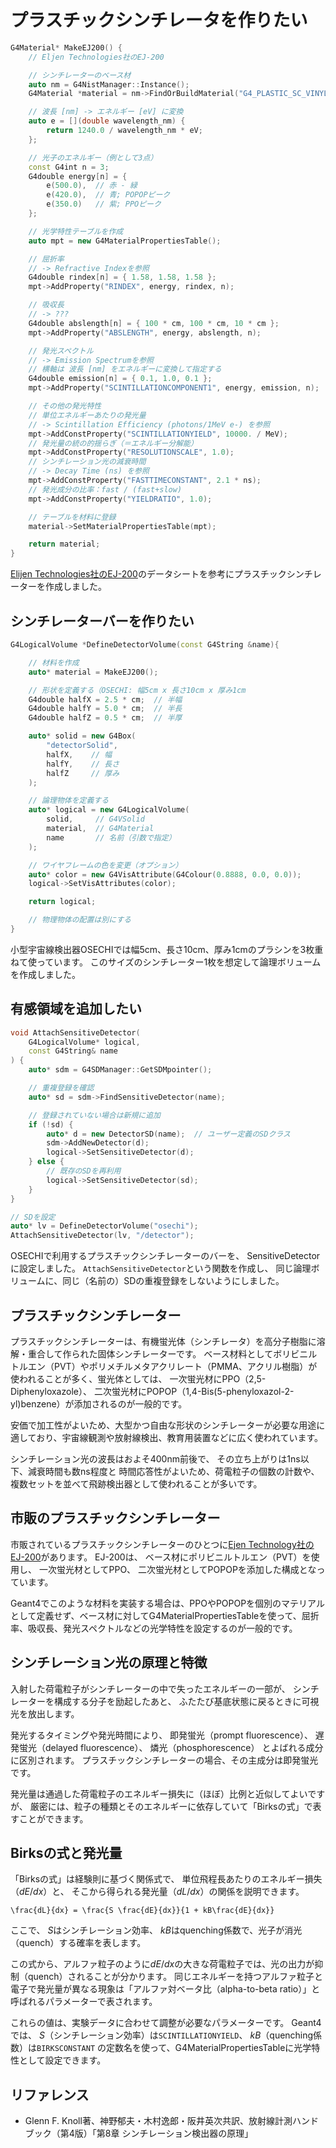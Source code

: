 # プラスチックシンチレータを作りたい

```cpp
G4Material* MakeEJ200() {
    // Eljen Technologies社のEJ-200

    // シンチレーターのベース材
    auto nm = G4NistManager::Instance();
    G4Material *material = nm->FindOrBuildMaterial("G4_PLASTIC_SC_VINYLTOLUENE");

    // 波長 [nm] -> エネルギー [eV] に変換
    auto e = [](double wavelength_nm) {
        return 1240.0 / wavelength_nm * eV;
    };

    // 光子のエネルギー（例として3点）
    const G4int n = 3;
    G4double energy[n] = {
        e(500.0),  // 赤 - 緑
        e(420.0),  // 青; POPOPピーク
        e(350.0)   // 紫; PPOピーク
    };

    // 光学特性テーブルを作成
    auto mpt = new G4MaterialPropertiesTable();

    // 屈折率
    // -> Refractive Indexを参照
    G4double rindex[n] = { 1.58, 1.58, 1.58 };
    mpt->AddProperty("RINDEX", energy, rindex, n);

    // 吸収長
    // -> ???
    G4double abslength[n] = { 100 * cm, 100 * cm, 10 * cm };
    mpt->AddProperty("ABSLENGTH", energy, abslength, n);

    // 発光スペクトル
    // -> Emission Spectrumを参照
    // 横軸は 波長 [nm] をエネルギーに変換して指定する
    G4double emission[n] = { 0.1, 1.0, 0.1 };
    mpt->AddProperty("SCINTILLATIONCOMPONENT1", energy, emission, n);

    // その他の発光特性
    // 単位エネルギーあたりの発光量
    // -> Scintillation Efficiency (photons/1MeV e-) を参照
    mpt->AddConstProperty("SCINTILLATIONYIELD", 10000. / MeV);
    // 発光量の統の的揺らぎ（＝エネルギー分解能）
    mpt->AddConstProperty("RESOLUTIONSCALE", 1.0);
    // シンチレーション光の減衰時間
    // -> Decay Time (ns) を参照
    mpt->AddConstProperty("FASTTIMECONSTANT", 2.1 * ns);
    // 発光成分の比率：fast / (fast+slow)
    mpt->AddConstProperty("YIELDRATIO", 1.0);

    // テーブルを材料に登録
    material->SetMaterialPropertiesTable(mpt);

    return material;
}
```

[Elijen Technologies社のEJ-200](https://eljentechnology.com/products/plastic-scintillators/ej-200-ej-204-ej-208-ej-212)のデータシートを参考にプラスチックシンチレーターを作成しました。

## シンチレーターバーを作りたい

```cpp
G4LogicalVolume *DefineDetectorVolume(const G4String &name){

    // 材料を作成
    auto* material = MakeEJ200();

    // 形状を定義する（OSECHI: 幅5cm x 長さ10cm x 厚み1cm
    G4double halfX = 2.5 * cm;  // 半幅
    G4double halfY = 5.0 * cm;  // 半長
    G4double halfZ = 0.5 * cm;  // 半厚

    auto* solid = new G4Box(
        "detectorSolid",
        halfX,    // 幅
        halfY,    // 長さ
        halfZ     // 厚み
    );

    // 論理物体を定義する
    auto* logical = new G4LogicalVolume(
        solid,     // G4VSolid
        material,  // G4Material
        name       // 名前（引数で指定）
    );

    // ワイヤフレームの色を変更（オプション）
    auto* color = new G4VisAttribute(G4Colour(0.8888, 0.0, 0.0));
    logical->SetVisAttributes(color);

    return logical;

    // 物理物体の配置は別にする
}
```

小型宇宙線検出器OSECHIでは幅5cm、長さ10cm、厚み1cmのプラシンを3枚重ねて使っています。
このサイズのシンチレーター1枚を想定して論理ボリュームを作成しました。

## 有感領域を追加したい

```cpp
void AttachSensitiveDetector(
    G4LogicalVolume* logical,
    const G4String& name
) {
    auto* sdm = G4SDManager::GetSDMpointer();

    // 重複登録を確認
    auto* sd = sdm->FindSensitiveDetector(name);

    // 登録されていない場合は新規に追加
    if (!sd) {
        auto* d = new DetectorSD(name);  // ユーザー定義のSDクラス
        sdm->AddNewDetector(d);
        logical->SetSensitiveDetector(d);
    } else {
        // 既存のSDを再利用
        logical->SetSensitiveDetector(sd);
    }
}

// SDを設定
auto* lv = DefineDetectorVolume("osechi");
AttachSensitiveDetector(lv, "/detector");
```

OSECHIで利用するプラスチックシンチレーターのバーを、
SensitiveDetectorに設定しました。
`AttachSensitiveDetector`という関数を作成し、
同じ論理ボリュームに、同じ（名前の）SDの重複登録をしないようにしました。

## プラスチックシンチレーター

プラスチックシンチレーターは、有機蛍光体（シンチレータ）を高分子樹脂に溶解・重合して作られた固体シンチレーターです。
ベース材料としてボリビニルトルエン（PVT）やポリメチルメタアクリレート（PMMA、アクリル樹脂）が使われることが多く、蛍光体としては、
一次蛍光材にPPO（2,5-Diphenyloxazole）、
二次蛍光材にPOPOP（1,4-Bis(5-phenyloxazol-2-yl)benzene）が添加されるのが一般的です。

安価で加工性がよいため、大型かつ自由な形状のシンチレーターが必要な用途に適しており、宇宙線観測や放射線検出、教育用装置などに広く使われています。

シンチレーション光の波長はおよそ400nm前後で、
その立ち上がりは1ns以下、減衰時間も数ns程度と
時間応答性がよいため、荷電粒子の個数の計数や、
複数セットを並べて飛跡検出器として使われることが多いです。

## 市販のプラスチックシンチレーター

市販されているプラスチックシンチレーターのひとつに[Ejen Technology社のEJ-200](https://eljentechnology.com/products/plastic-scintillators/ej-200-ej-204-ej-208-ej-212)があります。
EJ-200は、
ベース材にポリビニルトルエン（PVT）を使用し、
一次蛍光材としてPPO、
二次蛍光材としてPOPOPを添加した構成となっています。

Geant4でこのような材料を実装する場合は、PPOやPOPOPを個別のマテリアルとして定義せず、ベース材に対してG4MaterialPropertiesTableを使って、屈折率、吸収長、発光スペクトルなどの光学特性を設定するのが一般的です。

## シンチレーション光の原理と特徴

入射した荷電粒子がシンチレーターの中で失ったエネルギーの一部が、
シンチレーターを構成する分子を励起したあと、
ふたたび基底状態に戻るときに可視光を放出します。

発光するタイミングや発光時間により、
即発蛍光（prompt fluorescence）、
遅発蛍光（delayed fluorescence）、
燐光（phosphorescence）
とよばれる成分に区別されます。
プラスチックシンチレーターの場合、その主成分は即発蛍光です。

発光量は通過した荷電粒子のエネルギー損失に（ほぼ）比例と近似してよいですが、
厳密には、粒子の種類とそのエネルギーに依存していて「Birksの式」で表すことができます。

## Birksの式と発光量

「Birksの式」は経験則に基づく関係式で、
単位飛程長あたりのエネルギー損失（$dE/dx$）と、
そこから得られる発光量（$dL/dx$）の関係を説明できます。

```{math}
\frac{dL}{dx} = \frac{S \frac{dE}{dx}}{1 + kB\frac{dE}{dx}}
```

ここで、
$S$はシンチレーション効率、
$kB$はquenching係数で、光子が消光（quench）する確率を表します。

この式から、アルファ粒子のように$dE/dx$の大きな荷電粒子では、光の出力が抑制（quench）されることが分かります。
同じエネルギーを持つアルファ粒子と電子で発光量が異なる現象は「アルファ対ベータ比（alpha-to-beta ratio）」と呼ばれるパラメーターで表されます。

これらの値は、実験データに合わせて調整が必要なパラメーターです。
Geant4では、
$S$（シンチレーション効率）は`SCINTILLATIONYIELD`、
$kB$（quenching係数）は`BIRKSCONSTANT`
の定数名を使って、G4MaterialPropertiesTableに光学特性として設定できます。

## リファレンス

- Glenn F. Knoll著、神野郁夫・木村逸郎・阪井英次共訳、放射線計測ハンドブック（第4版）「第8章 シンチレーション検出器の原理」

